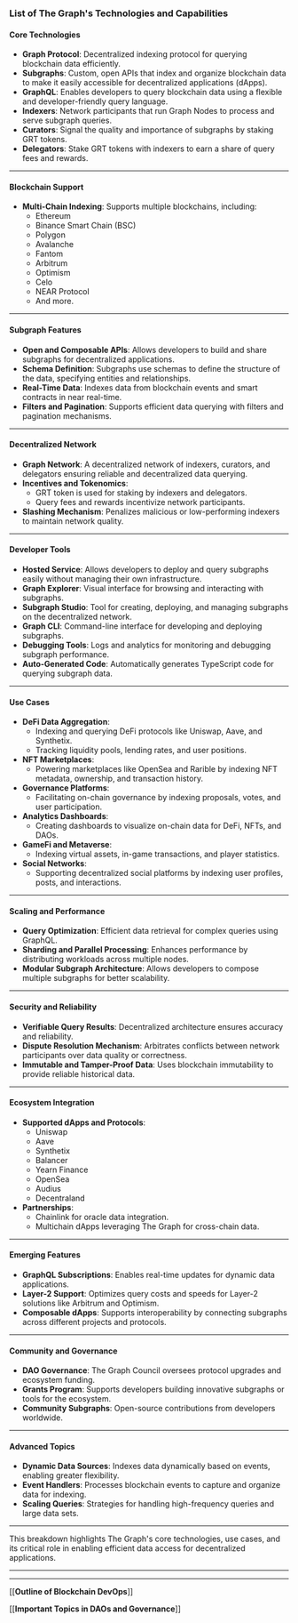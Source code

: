 ### **List of The Graph's Technologies and Capabilities**

#### **Core Technologies**
- **Graph Protocol**: Decentralized indexing protocol for querying blockchain data efficiently.
- **Subgraphs**: Custom, open APIs that index and organize blockchain data to make it easily accessible for decentralized applications (dApps).
- **GraphQL**: Enables developers to query blockchain data using a flexible and developer-friendly query language.
- **Indexers**: Network participants that run Graph Nodes to process and serve subgraph queries.
- **Curators**: Signal the quality and importance of subgraphs by staking GRT tokens.
- **Delegators**: Stake GRT tokens with indexers to earn a share of query fees and rewards.

---

#### **Blockchain Support**
- **Multi-Chain Indexing**: Supports multiple blockchains, including:
  - Ethereum
  - Binance Smart Chain (BSC)
  - Polygon
  - Avalanche
  - Fantom
  - Arbitrum
  - Optimism
  - Celo
  - NEAR Protocol
  - And more.
  
---

#### **Subgraph Features**
- **Open and Composable APIs**: Allows developers to build and share subgraphs for decentralized applications.
- **Schema Definition**: Subgraphs use schemas to define the structure of the data, specifying entities and relationships.
- **Real-Time Data**: Indexes data from blockchain events and smart contracts in near real-time.
- **Filters and Pagination**: Supports efficient data querying with filters and pagination mechanisms.

---

#### **Decentralized Network**
- **Graph Network**: A decentralized network of indexers, curators, and delegators ensuring reliable and decentralized data querying.
- **Incentives and Tokenomics**: 
  - GRT token is used for staking by indexers and delegators.
  - Query fees and rewards incentivize network participants.
- **Slashing Mechanism**: Penalizes malicious or low-performing indexers to maintain network quality.

---

#### **Developer Tools**
- **Hosted Service**: Allows developers to deploy and query subgraphs easily without managing their own infrastructure.
- **Graph Explorer**: Visual interface for browsing and interacting with subgraphs.
- **Subgraph Studio**: Tool for creating, deploying, and managing subgraphs on the decentralized network.
- **Graph CLI**: Command-line interface for developing and deploying subgraphs.
- **Debugging Tools**: Logs and analytics for monitoring and debugging subgraph performance.
- **Auto-Generated Code**: Automatically generates TypeScript code for querying subgraph data.

---

#### **Use Cases**
- **DeFi Data Aggregation**:
  - Indexing and querying DeFi protocols like Uniswap, Aave, and Synthetix.
  - Tracking liquidity pools, lending rates, and user positions.
- **NFT Marketplaces**:
  - Powering marketplaces like OpenSea and Rarible by indexing NFT metadata, ownership, and transaction history.
- **Governance Platforms**:
  - Facilitating on-chain governance by indexing proposals, votes, and user participation.
- **Analytics Dashboards**:
  - Creating dashboards to visualize on-chain data for DeFi, NFTs, and DAOs.
- **GameFi and Metaverse**:
  - Indexing virtual assets, in-game transactions, and player statistics.
- **Social Networks**:
  - Supporting decentralized social platforms by indexing user profiles, posts, and interactions.

---

#### **Scaling and Performance**
- **Query Optimization**: Efficient data retrieval for complex queries using GraphQL.
- **Sharding and Parallel Processing**: Enhances performance by distributing workloads across multiple nodes.
- **Modular Subgraph Architecture**: Allows developers to compose multiple subgraphs for better scalability.

---

#### **Security and Reliability**
- **Verifiable Query Results**: Decentralized architecture ensures accuracy and reliability.
- **Dispute Resolution Mechanism**: Arbitrates conflicts between network participants over data quality or correctness.
- **Immutable and Tamper-Proof Data**: Uses blockchain immutability to provide reliable historical data.

---

#### **Ecosystem Integration**
- **Supported dApps and Protocols**:
  - Uniswap
  - Aave
  - Synthetix
  - Balancer
  - Yearn Finance
  - OpenSea
  - Audius
  - Decentraland
- **Partnerships**:
  - Chainlink for oracle data integration.
  - Multichain dApps leveraging The Graph for cross-chain data.

---

#### **Emerging Features**
- **GraphQL Subscriptions**: Enables real-time updates for dynamic data applications.
- **Layer-2 Support**: Optimizes query costs and speeds for Layer-2 solutions like Arbitrum and Optimism.
- **Composable dApps**: Supports interoperability by connecting subgraphs across different projects and protocols.

---

#### **Community and Governance**
- **DAO Governance**: The Graph Council oversees protocol upgrades and ecosystem funding.
- **Grants Program**: Supports developers building innovative subgraphs or tools for the ecosystem.
- **Community Subgraphs**: Open-source contributions from developers worldwide.

---

#### **Advanced Topics**
- **Dynamic Data Sources**: Indexes data dynamically based on events, enabling greater flexibility.
- **Event Handlers**: Processes blockchain events to capture and organize data for indexing.
- **Scaling Queries**: Strategies for handling high-frequency queries and large data sets.

---

This breakdown highlights The Graph's core technologies, use cases, and its critical role in enabling efficient data access for decentralized applications.


----
----


[[**Outline of Blockchain DevOps**]]

[[**Important Topics in DAOs and Governance**]]